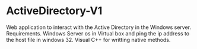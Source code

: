 # ActiveDirectory-V1
Web application to interact with the Active Directory in the Windows server.
Requirements.
Windows Server os in Virtual box and ping the ip address to the host file in windows 32.
Visual C++ for writting native methods.
